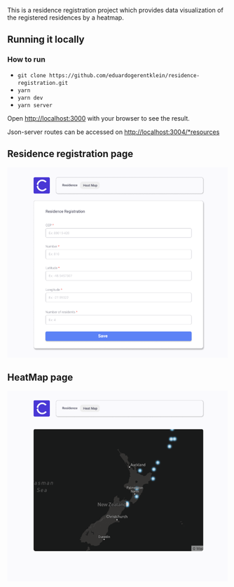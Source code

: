 This is a residence registration project which provides data visualization of the registered residences by a heatmap.

## Running it locally

### How to run

- `git clone https://github.com/eduardogerentklein/residence-registration.git`
- `yarn`
- `yarn dev`
- `yarn server`

Open [http://localhost:3000](http://localhost:3000) with your browser to see the result.

Json-server routes can be accessed on [http://localhost:3004/\*resources](http://localhost:3004/*resources)


## Residence registration page

<p align="center">
  <img alt="Residence registration page" src="./resources/demo/Residence_Registration.png" width="600" />
</p>

## HeatMap page

<p align="center">
  <img alt="Heat Map page" src="./resources/demo/Heat_Map.png" width="600" />
</p>
